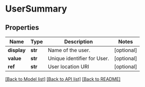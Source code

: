 # UserSummary

## Properties
Name | Type | Description | Notes
------------ | ------------- | ------------- | -------------
**display** | **str** | Name of the user. | [optional] 
**value** | **str** | Unique identifier for User. | [optional] 
**ref** | **str** | User location URI | [optional] 

[[Back to Model list]](../README.md#documentation-for-models) [[Back to API list]](../README.md#documentation-for-api-endpoints) [[Back to README]](../README.md)


